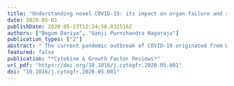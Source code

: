 ```yaml
---
title: "Understanding novel COVID-19: its impact on organ failure and risk assessment for diabetic and cancer patients"
date: 2020-05-01
publishDate: 2020-05-23T12:24:58.032516Z
authors: ["Begum Dariya", "Ganji Purnchandra Nagaraju"]
publication_types: ["2"]
abstract: " The current pandemic outbreak of COVID-19 originated from Wuhan, China. It is caused by the severe acute respiratory syndrome coronavirus 2 (SARS-CoV-2) with significant mortality and morbidity rate. The severe risk factors are commonly detected in patients of older age and with medical comorbidities like cancer and diabetes. Scientists and doctors have scrambled to gain knowledge about the novel virus and its pathophysiology in order to discover possible therapeutic regimens and vaccines for COVID-19. The therapeutic strategies like targeting the viral genome emphasize the promising approach to target COVID-19. Additionally, blocking the receptor, ACE2 via the neutralizing antibodies for viral escape that prevents it from entering into the cells provides another therapeutic regimen. In this review article, we have presented the effect of SARS-CoV-2 infection in comorbid patients and discussed organ failure caused by this virus. Based on the data available from the scientific literature and ongoing clinical trials, we have focused on therapeutic strategies. We hope that we would fill the gaps that puzzled the researchers and clinicians with the best of our knowledge collected for the betterment of the patients for the coming future. "
featured: false
publication: "*Cytokine & Growth Factor Reviews*"
url_pdf: "https://doi.org/10.1016/j.cytogfr.2020.05.001"
doi: "10.1016/j.cytogfr.2020.05.001"
---
```


